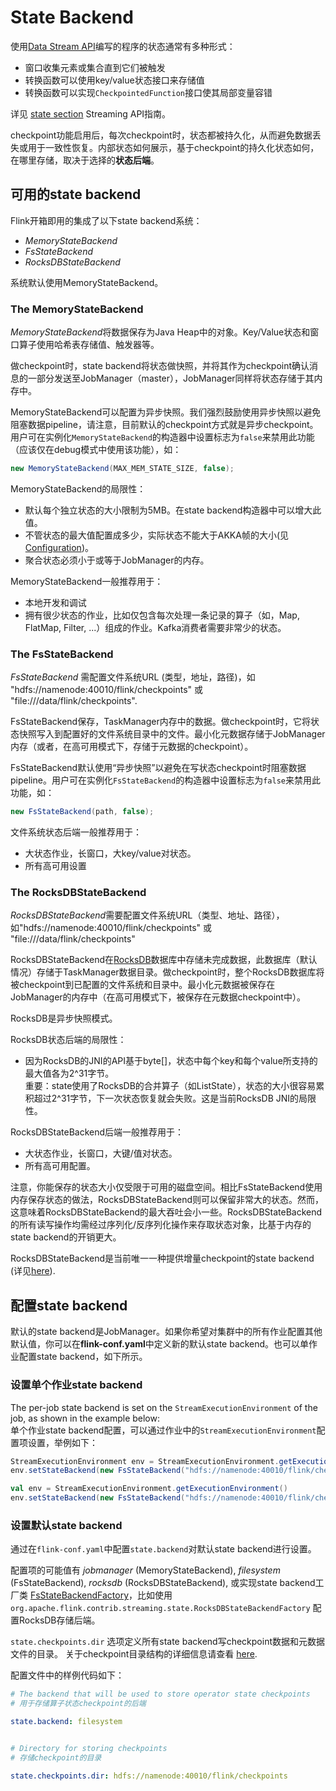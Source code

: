 # State Backend

使用[Data Stream API](../..//dev/datastream_api.html)编写的程序的状态通常有多种形式：

- 窗口收集元素或集合直到它们被触发
- 转换函数可以使用key/value状态接口来存储值
- 转换函数可以实现`CheckpointedFunction`接口使其局部变量容错

详见 [state section](../..//dev/stream/state/index.html) Streaming API指南。

checkpoint功能启用后，每次checkpoint时，状态都被持久化，从而避免数据丢失或用于一致性恢复。内部状态如何展示，基于checkpoint的持久化状态如何，在哪里存储，取决于选择的**状态后端**。

## 可用的state backend

Flink开箱即用的集成了以下state backend系统：

 - *MemoryStateBackend*
 - *FsStateBackend*
 - *RocksDBStateBackend*

系统默认使用MemoryStateBackend。


### The MemoryStateBackend

*MemoryStateBackend*将数据保存为Java Heap中的对象。Key/Value状态和窗口算子使用哈希表存储值、触发器等。

做checkpoint时，state backend将状态做快照，并将其作为checkpoint确认消息的一部分发送至JobManager（master），JobManager同样将状态存储于其内存中。

MemoryStateBackend可以配置为异步快照。我们强烈鼓励使用异步快照以避免阻塞数据pipeline，请注意，目前默认的checkpoint方式就是异步checkpoint。用户可在实例化`MemoryStateBackend`的构造器中设置标志为`false`来禁用此功能（应该仅在debug模式中使用该功能），如：

```java
new MemoryStateBackend(MAX_MEM_STATE_SIZE, false);
```

MemoryStateBackend的局限性：

  - 默认每个独立状态的大小限制为5MB。在state backend构造器中可以增大此值。
  - 不管状态的最大值配置成多少，实际状态不能大于AKKA帧的大小(见 [Configuration](../..//ops/config.html))。
  - 聚合状态必须小于或等于JobManager的内存。

MemoryStateBackend一般推荐用于：

  - 本地开发和调试
  - 拥有很少状态的作业，比如仅包含每次处理一条记录的算子（如，Map, FlatMap, Filter, ...）组成的作业。Kafka消费者需要非常少的状态。


### The FsStateBackend

*FsStateBackend* 需配置文件系统URL (类型，地址，路径)，如 "hdfs://namenode:40010/flink/checkpoints" 或 "file:///data/flink/checkpoints".

FsStateBackend保存，TaskManager内存中的数据。做checkpoint时，它将状态快照写入到配置好的文件系统目录中的文件。最小化元数据存储于JobManager内存（或者，在高可用模式下，存储于元数据的checkpoint）。

FsStateBackend默认使用“异步快照”以避免在写状态checkpoint时阻塞数据pipeline。用户可在实例化`FsStateBackend`的构造器中设置标志为`false`来禁用此功能，如：

```java
new FsStateBackend(path, false);
```

文件系统状态后端一般推荐用于：

  - 大状态作业，长窗口，大key/value对状态。
  - 所有高可用设置

### The RocksDBStateBackend

*RocksDBStateBackend*需要配置文件系统URL（类型、地址、路径），如"hdfs://namenode:40010/flink/checkpoints" 或 "file:///data/flink/checkpoints"

RocksDBStateBackend在[RocksDB](http://rocksdb.org)数据库中存储未完成数据，此数据库（默认情况）存储于TaskManager数据目录。做checkpoint时，整个RocksDB数据库将被checkpoint到已配置的文件系统和目录中。最小化元数据被保存在JobManager的内存中（在高可用模式下，被保存在元数据checkpoint中）。

RocksDB是异步快照模式。

RocksDB状态后端的局限性：

  - 因为RocksDB的JNI的API基于byte[]，状态中每个key和每个value所支持的最大值各为2^31字节。  
  重要：state使用了RocksDB的合并算子（如ListState），状态的大小很容易累积超过2^31字节，下一次状态恢复就会失败。这是当前RocksDB JNI的局限性。

RocksDBStateBackend后端一般推荐用于：

  - 大状态作业，长窗口，大键/值对状态。
  - 所有高可用配置。

注意，你能保存的状态大小仅受限于可用的磁盘空间。相比FsStateBackend使用内存保存状态的做法，RocksDBStateBackend则可以保留非常大的状态。然而，这意味着RocksDBStateBackend的最大吞吐会小一些。RocksDBStateBackend的所有读写操作均需经过序列化/反序列化操作来存取状态对象，比基于内存的state backend的开销更大。

RocksDBStateBackend是当前唯一一种提供增量checkpoint的state backend (详见[here](large_state_tuning.html)). 
  
## 配置state backend

默认的state backend是JobManager。如果你希望对集群中的所有作业配置其他默认值，你可以在**flink-conf.yaml**中定义新的默认state backend。也可以单作业配置state backend，如下所示。

### 设置单个作业state backend

The per-job state backend is set on the `StreamExecutionEnvironment` of the job, as shown in the example below:  
单个作业state backend配置，可以通过作业中的`StreamExecutionEnvironment`配置项设置，举例如下：

```java
StreamExecutionEnvironment env = StreamExecutionEnvironment.getExecutionEnvironment();
env.setStateBackend(new FsStateBackend("hdfs://namenode:40010/flink/checkpoints"));
```

```scala
val env = StreamExecutionEnvironment.getExecutionEnvironment()
env.setStateBackend(new FsStateBackend("hdfs://namenode:40010/flink/checkpoints"))
```

### 设置默认state backend

通过在`flink-conf.yaml`中配置`state.backend`对默认state backend进行设置。 

配置项的可能值有 *jobmanager* (MemoryStateBackend), *filesystem* (FsStateBackend), *rocksdb* (RocksDBStateBackend), 或实现state backend工厂类 [FsStateBackendFactory](https://github.com/apache/flink/blob/master/flink-runtime/src/main/java/org/apache/flink/runtime/state/filesystem/FsStateBackendFactory.java)，比如使用 `org.apache.flink.contrib.streaming.state.RocksDBStateBackendFactory` 配置RocksDB存储后端。

`state.checkpoints.dir` 选项定义所有state backend写checkpoint数据和元数据文件的目录。
关于checkpoint目录结构的详细信息请查看 [here](checkpoints.html#directory-structure).

配置文件中的样例代码如下：

```yaml
# The backend that will be used to store operator state checkpoints
# 用于存储算子状态checkpoint的后端

state.backend: filesystem


# Directory for storing checkpoints
# 存储checkpoint的目录

state.checkpoints.dir: hdfs://namenode:40010/flink/checkpoints
```
